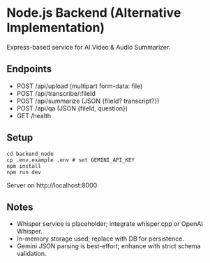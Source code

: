 # Node.js Backend (Alternative Implementation)

Express-based service for AI Video & Audio Summarizer.

## Endpoints
- POST /api/upload (multipart form-data: file)
- POST /api/transcribe/:fileId
- POST /api/summarize (JSON {fileId? transcript?})
- POST /api/qa (JSON {fileId, question})
- GET /health

## Setup
```
cd backend_node
cp .env.example .env # set GEMINI_API_KEY
npm install
npm run dev
```
Server on http://localhost:8000

## Notes
- Whisper service is placeholder; integrate whisper.cpp or OpenAI Whisper.
- In-memory storage used; replace with DB for persistence.
- Gemini JSON parsing is best-effort; enhance with strict schema validation.
